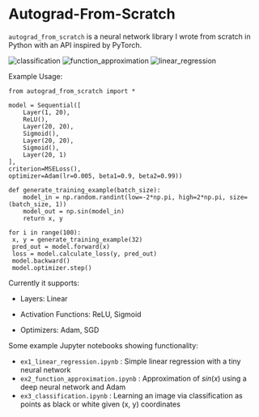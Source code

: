 ﻿# Autograd-From-Scratch

`autograd_from_scratch` is a neural network library I wrote from scratch in Python with an API inspired by PyTorch.

![classification](https://github.com/YashSax/Neural-Nets-From-Scratch/assets/46911428/244f4863-8dd1-4a1c-836d-15d47f8c742d)
![function_approximation](https://github.com/YashSax/Neural-Nets-From-Scratch/assets/46911428/867d4e0b-0dd2-4194-8398-b22ab1759b48)
![linear_regression](https://github.com/YashSax/Neural-Nets-From-Scratch/assets/46911428/d506a631-8170-453a-8342-490d666b444b)


Example Usage:

```python3
from autograd_from_scratch import *

model = Sequential([
    Layer(1, 20),
    ReLU(),
    Layer(20, 20),
    Sigmoid(),
    Layer(20, 20),
    Sigmoid(),
    Layer(20, 1)
],
criterion=MSELoss(),
optimizer=Adam(lr=0.005, beta1=0.9, beta2=0.99))

def generate_training_example(batch_size):
    model_in = np.random.randint(low=-2*np.pi, high=2*np.pi, size=(batch_size, 1))
    model_out = np.sin(model_in)
    return x, y

for i in range(100):
 x, y = generate_training_example(32)
 pred_out = model.forward(x)
 loss = model.calculate_loss(y, pred_out)
 model.backward()
 model.optimizer.step()
```

Currently it supports:

* Layers: Linear

* Activation Functions: ReLU, Sigmoid
* Optimizers: Adam, SGD

Some example Jupyter notebooks showing functionality:
 - `ex1_linear_regression.ipynb` : Simple linear regression with a tiny neural network
 - `ex2_function_approximation.ipynb` : Approximation of $sin(x)$ using a deep neural network and Adam
 - `ex3_classification.ipynb` : Learning an image via classification as points as black or white given (x, y) coordinates
